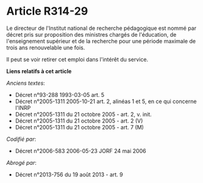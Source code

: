 # Article R314-29

Le directeur de l'Institut national de recherche pédagogique est nommé par décret pris sur proposition des ministres chargés
de l'éducation, de l'enseignement supérieur et de la recherche pour une période maximale de trois ans renouvelable une fois.

Il peut se voir retirer cet emploi dans l'intérêt du service.

**Liens relatifs à cet article**

_Anciens textes_:

  - Décret n°93-288 1993-03-05 art. 5
  - Décret n°2005-1311 2005-10-21 art. 2, alinéas 1 et 5, en ce qui concerne l'INRP
  - Décret n°2005-1311 du 21 octobre 2005 - art. 2, v. init.
  - Décret n°2005-1311 du 21 octobre 2005 - art. 2 (V)
  - Décret n°2005-1311 du 21 octobre 2005 - art. 7 (M)

_Codifié par_:

  - Décret n°2006-583 2006-05-23 JORF 24 mai 2006

_Abrogé par_:

  - Décret n°2013-756 du 19 août 2013 - art. 9

